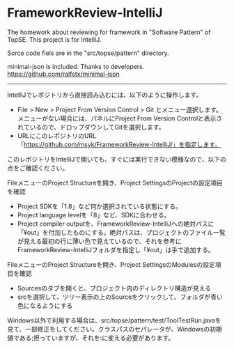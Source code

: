 # FrameworkReview-IntelliJ
The homework about reviewing for framework in "Software Pattern" of TopSE. This project is for IntelliJ.

Sorce code fiels are in the "src/topse/pattern" directory.

minimal-json is included. Thanks to developers.
https://github.com/ralfstx/minimal-json

---
IntelliJでレポジトリから直接読み込むには、以下のように操作します。
* File > New > Project From Version Control > Git とメニュー選択します。メニューがない場合には、パネルにProject From Version Controlと表示されているので、ドロップダウンしてGitを選択します。
* URLにこのレポジトリのURL「https://github.com/msyk/FrameworkReview-IntelliJ/」を指定します。

このレポジトリをIntelliJで開いても、すぐには実行できない模様なので、以下の点をご確認ください。

FileメニューのProject Structureを開き、Project SettingsのProjectの設定項目を確認
* Project SDKを「1.8」など何か選択されている状態にする。
* Project language levelを「8」など、SDKに合わせる。
* Project compiler outputを、FrameworkReview-IntelliJへの絶対パスに「¥out」を付加したものにする。絶対パスは、プロジェクトのファイル一覧が見える最初の行に薄い色で見えているので、それを参考にFrameworkReview-IntelliJフォルダを指定し「¥out」は手で追加する。

FileメニューのProject Structureを開き、Project SettingsのModulesの設定項目を確認
* Sourcesのタブを開くと、プロジェクト内のディレクトリ構造が見える
* srcを選択して、ツリー表示の上のSourceをクリックして、フォルダが青い色になるようにする

Windows以外で利用する場合は、src/topse/pattern/test/ToolTestRun.javaを見て、一部修正をしてください。クラスパスのセパレータが、Windowsの初期値である;担っていますが、それを:に変える必要があります。
